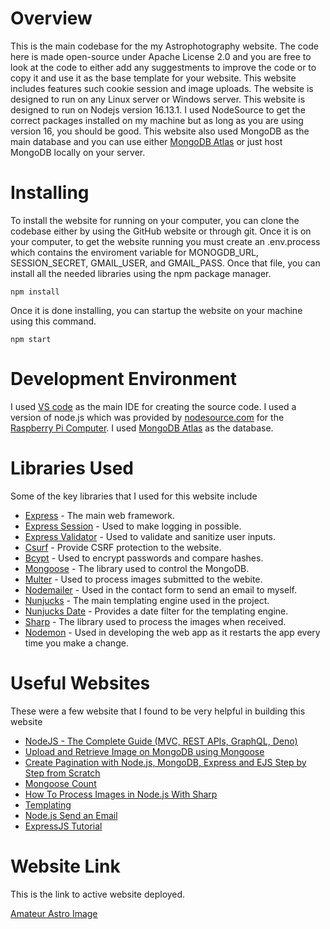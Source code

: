# Overview
This is the main codebase for the my Astrophotography website. The code here is made open-source
under Apache License 2.0 and you are free to look at the code to either add any suggestments to
improve the code or to copy it and use it as the base template for your website. This website
includes features such cookie session and image uploads. The website is designed to run on any
Linux server or Windows server. This website is designed to run on Nodejs version 16.13.1. I used
NodeSource to get the correct packages installed on my machine but as long as you are using version
16, you should be good. This website also used MongoDB as the main database and you can use either
[MongoDB Atlas](https://www.mongodb.com/cloud/atlas) or just host MongoDB locally on your server.

# Installing
To install the website for running on your computer, you can clone the codebase either by
using the GitHub website or through git. Once it is on your computer, to get the website
running you must create an .env.process which contains the enviroment variable for
MONOGDB_URL, SESSION_SECRET, GMAIL_USER, and GMAIL_PASS. Once that file, you can install all 
the needed libraries using the npm package manager.
```
npm install
```
Once it is done installing, you can startup the website on your machine using this command.
```
npm start
```

# Development Environment
I used [VS code](https://code.visualstudio.com/) as the main IDE for creating the source 
code. I used a version of node.js which was provided by
[nodesource.com](https://nodesource.com/) for the
[Raspberry Pi Computer](https://www.raspberrypi.org/). I used
[MongoDB Atlas](https://www.mongodb.com/cloud/atlas) as the database.

# Libraries Used
Some of the key libraries that I used for this website include

* [Express](https://expressjs.com/) - The main web framework.
* [Express Session](http://expressjs.com/en/resources/middleware/session.html) - Used to make logging in possible.
* [Express Validator](https://express-validator.github.io/docs/) - Used to validate and sanitize user inputs.
* [Csurf](http://expressjs.com/en/resources/middleware/csurf.html) - Provide CSRF protection to the website.
* [Bcypt](https://www.npmjs.com/package/bcrypt) - Used to encrypt passwords and compare hashes.
* [Mongoose](https://mongoosejs.com/) - The library used to control the MongoDB.
* [Multer](https://www.npmjs.com/package/multer) - Used to process images submitted to the webite.
* [Nodemailer](https://nodemailer.com/about/) - Used in the contact form to send an email to myself.
* [Nunjucks](https://mozilla.github.io/nunjucks/) - The main templating engine used in the project.
* [Nunjucks Date](https://www.npmjs.com/package/nunjucks-date) - Provides a date filter for the templating engine.
* [Sharp](https://sharp.pixelplumbing.com/) - The library used to process the images when received.
* [Nodemon](https://nodemon.io/) - Used in developing the web app as it restarts the app every time you make a change.

# Useful Websites
These were a few website that I found to be very helpful in building this website

* [NodeJS - The Complete Guide (MVC, REST APIs, GraphQL, Deno)](https://www.udemy.com/course/nodejs-the-complete-guide/)
* [Upload and Retrieve Image on MongoDB using Mongoose](https://www.geeksforgeeks.org/upload-and-retrieve-image-on-mongodb-using-mongoose/)
* [Create Pagination with Node.js, MongoDB, Express and EJS Step by Step from Scratch](https://evdokimovm.github.io/javascript/nodejs/mongodb/pagination/expressjs/ejs/bootstrap/2017/08/20/create-pagination-with-nodejs-mongodb-express-and-ejs-step-by-step-from-scratch.html)
* [Mongoose Count](https://kb.objectrocket.com/mongo-db/mongoose-count-726)
* [How To Process Images in Node.js With Sharp](https://www.digitalocean.com/community/tutorials/how-to-process-images-in-node-js-with-sharp)
* [Templating](https://mozilla.github.io/nunjucks/templating.html)
* [Node.js Send an Email](https://www.w3schools.com/nodejs/nodejs_email.asp)
* [ExpressJS Tutorial](https://www.tutorialspoint.com/expressjs/index.htm)

# Website Link
This is the link to active website deployed.

[Amateur Astro Image](https://www.amateurastroimage.com/)
